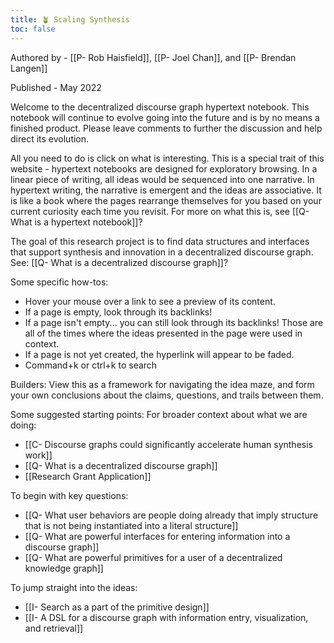 ```yaml
---
title: 🪴 Scaling Synthesis
toc: false
---
```

Authored by - [[P- Rob Haisfield]], [[P- Joel Chan]], and [[P- Brendan Langen]]

Published - May 2022

Welcome to the decentralized discourse graph hypertext notebook. This notebook will continue to evolve going into the future and is by no means a finished product. Please leave comments to further the discussion and help direct its evolution.

All you need to do is click on what is interesting. This is a special trait of this website - hypertext notebooks are designed for exploratory browsing. In a linear piece of writing, all ideas would be sequenced into one narrative. In hypertext writing, the narrative is emergent and the ideas are associative. It is like a book where the pages rearrange themselves for you based on your current curiosity each time you revisit. For more on what this is, see [[Q- What is a hypertext notebook]]?

The goal of this research project is to find data structures and interfaces that support synthesis and innovation in a decentralized discourse graph. See: [[Q- What is a decentralized discourse graph]]?

Some specific how-tos:
- Hover your mouse over a link to see a preview of its content.
- If a page is empty, look through its backlinks! 
- If a page isn't empty... you can still look through its backlinks! Those are all of the times where the ideas presented in the page were used in context.
- If a page is not yet created, the hyperlink will appear to be faded.
- Command+k or ctrl+k to search

Builders: View this as a framework for navigating the idea maze, and form your own conclusions about the claims, questions, and trails between them.


Some suggested starting points:
For broader context about what we are doing:
- [[C- Discourse graphs could significantly accelerate human synthesis work]]
- [[Q- What is a decentralized discourse graph]]
- [[Research Grant Application]]

To begin with key questions:
- [[Q- What user behaviors are people doing already that imply structure that is not being instantiated into a literal structure]]
- [[Q- What are powerful interfaces for entering information into a discourse graph]]
- [[Q- What are powerful primitives for a user of a decentralized knowledge graph]]

To jump straight into the ideas:
- [[I- Search as a part of the primitive design]]
- [[I- A DSL for a discourse graph with information entry, visualization, and retrieval]]
